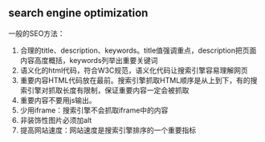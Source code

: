 ## search engine optimization
一般的SEO方法：
1. 合理的title、description、keywords。title值强调重点，description把页面内容高度概括，keywords列举出重要关键词
2. 语义化的html代码，符合W3C规范，语义化代码让搜索引擎容易理解网页
3. 重要内容HTML代码放在最前。搜索引擎抓取HTML顺序是从上到下，有的搜索引擎对抓取长度有限制，保证重要内容一定会被抓取
4. 重要内容不要用js输出。
5. 少用iframe：搜索引擎不会抓取iframe中的内容
6. 非装饰性图片必须加alt
7. 提高网站速度：网站速度是搜索引擎排序的一个重要指标
